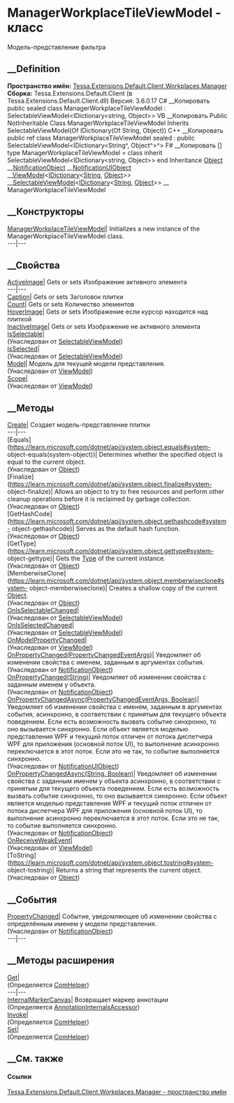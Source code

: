 # ManagerWorkplaceTileViewModel - класс
Модель-представление фильтра
## __Definition
 **Пространство имён:**
[Tessa.Extensions.Default.Client.Workplaces.Manager](N_Tessa_Extensions_Default_Client_Workplaces_Manager.htm)  
 **Сборка:** Tessa.Extensions.Default.Client (в
Tessa.Extensions.Default.Client.dll) Версия: 3.6.0.17
C# __Копировать
     public sealed class ManagerWorkplaceTileViewModel : SelectableViewModel<IDictionary<string, Object>>
VB __Копировать
     Public NotInheritable Class ManagerWorkplaceTileViewModel
    	Inherits SelectableViewModel(Of IDictionary(Of String, Object))
C++ __Копировать
     public ref class ManagerWorkplaceTileViewModel sealed : public SelectableViewModel<IDictionary<String^, Object^>^>
F# __Копировать
     [<SealedAttribute>]
    type ManagerWorkplaceTileViewModel = 
        class
            inherit SelectableViewModel<IDictionary<string, Object>>
        end
Inheritance
    [Object](https://learn.microsoft.com/dotnet/api/system.object) __[NotificationObject](T_Tessa_Platform_NotificationObject.htm) __[NotificationUIObject](T_Tessa_UI_NotificationUIObject.htm) __[ViewModel](T_Tessa_UI_ViewModel_1.htm)<[IDictionary](https://learn.microsoft.com/dotnet/api/system.collections.generic.idictionary-2)<[String](https://learn.microsoft.com/dotnet/api/system.string), [Object](https://learn.microsoft.com/dotnet/api/system.object)>> __[SelectableViewModel](T_Tessa_UI_SelectableViewModel_1.htm)<[IDictionary](https://learn.microsoft.com/dotnet/api/system.collections.generic.idictionary-2)<[String](https://learn.microsoft.com/dotnet/api/system.string), [Object](https://learn.microsoft.com/dotnet/api/system.object)>> __ ManagerWorkplaceTileViewModel
##  __Конструкторы
[ManagerWorkplaceTileViewModel](M_Tessa_Extensions_Default_Client_Workplaces_Manager_ManagerWorkplaceTileViewModel__ctor.htm)|
Initializes a new instance of the ManagerWorkplaceTileViewModel class.  
---|---  
## __Свойства
[ActiveImage](P_Tessa_Extensions_Default_Client_Workplaces_Manager_ManagerWorkplaceTileViewModel_ActiveImage.htm)|
Gets or sets Изображение активного элемента  
---|---  
[Caption](P_Tessa_Extensions_Default_Client_Workplaces_Manager_ManagerWorkplaceTileViewModel_Caption.htm)|
Gets or sets Заголовок плитки  
[Count](P_Tessa_Extensions_Default_Client_Workplaces_Manager_ManagerWorkplaceTileViewModel_Count.htm)|
Gets or sets Количество элементов  
[HoverImage](P_Tessa_Extensions_Default_Client_Workplaces_Manager_ManagerWorkplaceTileViewModel_HoverImage.htm)|
Gets or sets Изображение если курсор находится над плиткой  
[InactiveImage](P_Tessa_Extensions_Default_Client_Workplaces_Manager_ManagerWorkplaceTileViewModel_InactiveImage.htm)|
Gets or sets Изображение не активного элемента  
[IsSelectable](P_Tessa_UI_SelectableViewModel_1_IsSelectable.htm)|  
(Унаследован от
[SelectableViewModel<TModel>](T_Tessa_UI_SelectableViewModel_1.htm))  
[IsSelected](P_Tessa_UI_SelectableViewModel_1_IsSelected.htm)|  
(Унаследован от
[SelectableViewModel<TModel>](T_Tessa_UI_SelectableViewModel_1.htm))  
[Model](P_Tessa_UI_ViewModel_1_Model.htm)|  Модель для текущей модели
представления.  
(Унаследован от [ViewModel<TModel>](T_Tessa_UI_ViewModel_1.htm))  
[Scope](P_Tessa_UI_ViewModel_1_Scope.htm)|  
(Унаследован от [ViewModel<TModel>](T_Tessa_UI_ViewModel_1.htm))  
##  __Методы
[Create](M_Tessa_Extensions_Default_Client_Workplaces_Manager_ManagerWorkplaceTileViewModel_Create.htm)|
Создает модель-представление плитки  
---|---  
[Equals](https://learn.microsoft.com/dotnet/api/system.object.equals#system-
object-equals\(system-object\))| Determines whether the specified object is
equal to the current object.  
(Унаследован от
[Object](https://learn.microsoft.com/dotnet/api/system.object))  
[Finalize](https://learn.microsoft.com/dotnet/api/system.object.finalize#system-
object-finalize)| Allows an object to try to free resources and perform other
cleanup operations before it is reclaimed by garbage collection.  
(Унаследован от
[Object](https://learn.microsoft.com/dotnet/api/system.object))  
[GetHashCode](https://learn.microsoft.com/dotnet/api/system.object.gethashcode#system-
object-gethashcode)| Serves as the default hash function.  
(Унаследован от
[Object](https://learn.microsoft.com/dotnet/api/system.object))  
[GetType](https://learn.microsoft.com/dotnet/api/system.object.gettype#system-
object-gettype)| Gets the
[Type](https://learn.microsoft.com/dotnet/api/system.type) of the current
instance.  
(Унаследован от
[Object](https://learn.microsoft.com/dotnet/api/system.object))  
[MemberwiseClone](https://learn.microsoft.com/dotnet/api/system.object.memberwiseclone#system-
object-memberwiseclone)| Creates a shallow copy of the current
[Object](https://learn.microsoft.com/dotnet/api/system.object).  
(Унаследован от
[Object](https://learn.microsoft.com/dotnet/api/system.object))  
[OnIsSelectableChanged](M_Tessa_UI_SelectableViewModel_1_OnIsSelectableChanged.htm)|  
(Унаследован от
[SelectableViewModel<TModel>](T_Tessa_UI_SelectableViewModel_1.htm))  
[OnIsSelectedChanged](M_Tessa_UI_SelectableViewModel_1_OnIsSelectedChanged.htm)|  
(Унаследован от
[SelectableViewModel<TModel>](T_Tessa_UI_SelectableViewModel_1.htm))  
[OnModelPropertyChanged](M_Tessa_UI_ViewModel_1_OnModelPropertyChanged.htm)|  
(Унаследован от [ViewModel<TModel>](T_Tessa_UI_ViewModel_1.htm))  
[OnPropertyChanged(PropertyChangedEventArgs)](M_Tessa_Platform_NotificationObject_OnPropertyChanged.htm)|
Уведомляет об изменении свойства с именем, заданным в аргументах события.  
(Унаследован от [NotificationObject](T_Tessa_Platform_NotificationObject.htm))  
[OnPropertyChanged(String)](M_Tessa_Platform_NotificationObject_OnPropertyChanged_1.htm)|
Уведомляет об изменении свойства с заданным именем у объекта.  
(Унаследован от [NotificationObject](T_Tessa_Platform_NotificationObject.htm))  
[OnPropertyChangedAsync(PropertyChangedEventArgs,
Boolean)](M_Tessa_UI_NotificationUIObject_OnPropertyChangedAsync.htm)|
Уведомляет об изменении свойства с именем, заданным в аргументах события,
асинхронно, в соответствии с принятым для текущего объекта поведением. Если
есть возможность вызвать событие синхронно, то оно вызывается синхронно. Если
объект является моделью представления WPF и текущий поток отличен от потока
диспетчера WPF для приложения (основной поток UI), то выполнение асинхронно
переключается в этот поток. Если это не так, то событие выполняется синхронно.  
(Унаследован от [NotificationUIObject](T_Tessa_UI_NotificationUIObject.htm))  
[OnPropertyChangedAsync(String,
Boolean)](M_Tessa_Platform_NotificationObject_OnPropertyChangedAsync_1.htm)|
Уведомляет об изменении свойства с заданным именем у объекта асинхронно, в
соответствии с принятым для текущего объекта поведением. Если есть возможность
вызвать событие синхронно, то оно вызывается синхронно. Если объект является
моделью представления WPF и текущий поток отличен от потока диспетчера WPF для
приложения (основной поток UI), то выполнение асинхронно переключается в этот
поток. Если это не так, то событие выполняется синхронно.  
(Унаследован от [NotificationObject](T_Tessa_Platform_NotificationObject.htm))  
[OnReceiveWeakEvent](M_Tessa_UI_ViewModel_1_OnReceiveWeakEvent.htm)|  
(Унаследован от [ViewModel<TModel>](T_Tessa_UI_ViewModel_1.htm))  
[ToString](https://learn.microsoft.com/dotnet/api/system.object.tostring#system-
object-tostring)| Returns a string that represents the current object.  
(Унаследован от
[Object](https://learn.microsoft.com/dotnet/api/system.object))  
##  __События
[PropertyChanged](E_Tessa_Platform_NotificationObject_PropertyChanged.htm)|
Событие, уведомляющее об изменении свойства с определённым именем у модели
представления.  
(Унаследован от [NotificationObject](T_Tessa_Platform_NotificationObject.htm))  
---|---  
##  __Методы расширения
[Get](M_Tessa_Extensions_Default_Client_EDS_ComHelper_Get.htm)|  
(Определяется
[ComHelper](T_Tessa_Extensions_Default_Client_EDS_ComHelper.htm))  
---|---  
[InternalMarkerCanvas](M_Tessa_UI_Views_Charting_Annotations_AnnotationInternalsAccessor_InternalMarkerCanvas.htm)|
Возвращает маркер аннотации  
(Определяется
[AnnotationInternalsAccessor](T_Tessa_UI_Views_Charting_Annotations_AnnotationInternalsAccessor.htm))  
[Invoke](M_Tessa_Extensions_Default_Client_EDS_ComHelper_Invoke.htm)|  
(Определяется
[ComHelper](T_Tessa_Extensions_Default_Client_EDS_ComHelper.htm))  
[Set](M_Tessa_Extensions_Default_Client_EDS_ComHelper_Set.htm)|  
(Определяется
[ComHelper](T_Tessa_Extensions_Default_Client_EDS_ComHelper.htm))  
##  __См. также
#### Ссылки
[Tessa.Extensions.Default.Client.Workplaces.Manager - пространство
имён](N_Tessa_Extensions_Default_Client_Workplaces_Manager.htm)
